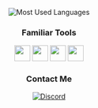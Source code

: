 <div align="center">

![Most Used Languages](https://github-readme-stats.vercel.app/api/top-langs/?username=rdevneo&layout=compact&theme=dark)

### Familiar Tools
<img src="https://img.icons8.com/?size=100&id=nvtEH6DpqruC&format=png&color=000000" width="32"/> <img src="https://img.icons8.com/?size=100&id=zfHRZ6i1Wg0U&format=png&color=000000" width="32"/> <img src="https://img.icons8.com/?size=100&id=4gUIAQbx9oh5&format=png&color=000000" width="32"/> <img src="https://img.icons8.com/?size=100&id=9OGIyU8hrxW5&format=png&color=000000" width="32"/>

### Contact Me
[![Discord](https://img.shields.io/badge/rdevneo-%235865F2.svg?style=for-the-badge&logo=discord&logoColor=white)](https://discord.com/users/1402110464430706781)

<div>
